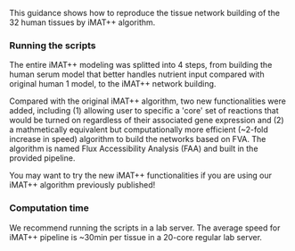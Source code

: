 This guidance shows how to reproduce the tissue network building of the 32 human tissues by iMAT++ algorithm.


### Running the scripts

The entire iMAT++ modeling was splitted into 4 steps, from building the human serum model that better handles nutrient input compared with original human 1 model, to the iMAT++ network building. 

Compared with the original iMAT++ algorithm, two new functionalities were added, including (1) allowing user to specific a 'core' set of reactions that would be turned on regardless of their associated gene expression and (2) a mathmetically equivalent but computationally more efficient (~2-fold increase in speed) algorithm to build the networks based on FVA. The algorithm is named Flux Accessibility Analysis (FAA) and built in the provided pipeline.

You may want to try the new iMAT++ functionalities if you are using our iMAT++ algorithm previously published!

### Computation time
We recommend running the scripts in a lab server. The average speed for iMAT++ pipeline is ~30min per tissue in a 20-core regular lab server.
